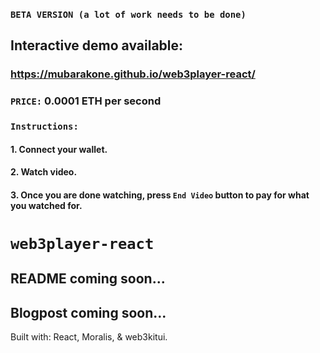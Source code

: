 ### `BETA VERSION (a lot of work needs to be done)`
## Interactive demo available: 
### https://mubarakone.github.io/web3player-react/
### `PRICE:` 0.0001 ETH per second
### `Instructions:`
#### 1. Connect your wallet.
#### 2. Watch video.
#### 3. Once you are done watching, press `End Video` button to pay for what you watched for.
# `web3player-react`
## README coming soon...
## Blogpost coming soon...
Built with: React, Moralis, & web3kitui.
